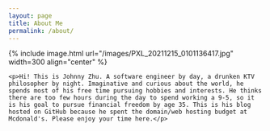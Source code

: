```yaml
---
layout: page
title: About Me
permalink: /about/
---
```


<!-- {% include image.html url="/images/johnny.png" caption="Hi! I am Johnny Zhu A software engineer, passionate and curious to learn new technologies" width=300 align="right" %} -->

{% include image.html url="/images/PXL_20211215_0101136417.jpg"  width=300 align="center" %}

<div style="clear: left;">

    <p>Hi! This is Johnny Zhu. A software engineer by day, a drunken KTV philosopher by night. Imaginative and curious about the world, he spends most of his free time pursuing hobbies and interests. He thinks there are too few hours during the day to spend working a 9-5, so it is his goal to pursue financial freedom by age 35. This is his blog hosted on GitHub because he spent the domain/web hosting budget at Mcdonald's. Please enjoy your time here.</p>
</div>